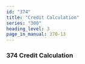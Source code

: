 ```yaml
---
id: "374"
title: "Credit Calculation"
series: "300"
heading_level: 3
page_in_manual: 370-13
---
```


### 374 Credit Calculation
